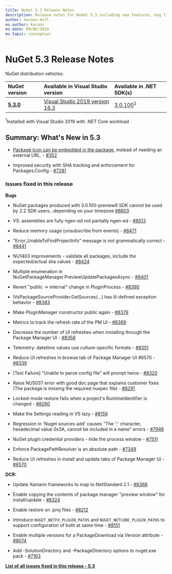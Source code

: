 ```yaml
---
title: NuGet 5.3 Release Notes
description: Release notes for NuGet 5.3 including new features, bug fixes, and DCRs.
author: karann-msft
ms.author: karann
ms.date: 09/06/2019
ms.topic: conceptual
---
```


# NuGet 5.3 Release Notes

NuGet distribution vehicles:

| NuGet version | Available in Visual Studio version| Available in .NET SDK(s)|
|:---|:---|:---|
| [**5.3.0**](https://nuget.org/downloads) | [Visual Studio 2019 version 16.3](https://visualstudio.microsoft.com/downloads/) | [3.0.100](https://dotnet.microsoft.com/download/dotnet-core/3.0)<sup>1</sup> |

<sup>1</sup>Installed with Visual Studio 2019 with .NET Core workload

## Summary: What's New in 5.3

* [Package Icon can be embedded in the package](../reference/msbuild-targets.md#packing-an-icon-image-file), instead of needing an external URL. - [#352](https://github.com/NuGet/Home/issues/352)

* Improved security with SHA tracking and enforcement for Packages.Config - [#7281](https://github.com/NuGet/Home/issues/7281)

### Issues fixed in this release

**Bugs**

* NuGet packages produced with 3.0.100-preview9 SDK cannot be used by 2.2 SDK users...depending on your timezone [#8603](https://github.com/NuGet/Home/issues/8603)

* VS: assemblies are fully ngen-ed not partially ngen-ed - [#8513](https://github.com/NuGet/Home/issues/8513)

* Reduce memory usage (unsubscribe from events) - [#8471](https://github.com/NuGet/Home/issues/8471)

* "Error_UnableToFindProjectInfo" message is not grammatically correct - [#8441](https://github.com/NuGet/Home/issues/8441)

* NU1403 improvements - validate all packages, include the expected/actual sha values - [#8424](https://github.com/NuGet/Home/issues/8424)

* Multiple enumeration in NuGetPackageManager.PreviewUpdatePackagesAsync - [#8401](https://github.com/NuGet/Home/issues/8401)

* Revert "public -> internal" change in PluginProcess - [#8390](https://github.com/NuGet/Home/issues/8390)

* IVsPackageSourceProvider.GetSources(…) has ill-defined exception behavior - [#8383](https://github.com/NuGet/Home/issues/8383)

* Make PluginManager constructor public again - [#8379](https://github.com/NuGet/Home/issues/8379)

* Metrics to track the refresh rate of the PM UI - [#8369](https://github.com/NuGet/Home/issues/8369)

* Decrease the number of UI refreshes when installing through the Package Manager UI - [#8358](https://github.com/NuGet/Home/issues/8358)

* Telemetry:  datetime values use culture-specific formats - [#8351](https://github.com/NuGet/Home/issues/8351)

* Reduce UI refreshes in browse tab of Package Manager UI #6570 - [#8339](https://github.com/NuGet/Home/issues/8339)

* [Test Failure] “Unable to parse config file” will prompt twice - [#8320](https://github.com/NuGet/Home/issues/8320)

* Raise NU5037 error with good doc page that explains customer fixes (The package is missing the required nuspec file) - [#8291](https://github.com/NuGet/Home/issues/8291)

* Locked-mode restore fails when a project's RuntimeIdentifier is changed - [#8260](https://github.com/NuGet/Home/issues/8260)

* Make the Settings reading in VS lazy - [#8156](https://github.com/NuGet/Home/issues/8156)

* Regression in 'Nuget sources add' causes "The ':' character, hexadecimal value 0x3A, cannot be included in a name" errors - [#7948](https://github.com/NuGet/Home/issues/7948)

* NuGet plugin credential providers - hide the process window - [#7511](https://github.com/NuGet/Home/issues/7511)

* Enforce PackagePathResolver is an absolute path - [#7349](https://github.com/NuGet/Home/issues/7349)

* Reduce UI refreshes in install and update tabs of Package Manager UI - [#6570](https://github.com/NuGet/Home/issues/6570)

**DCR:**

* Update Xamarin frameworks to map to NetStandard 2.1 - [#8368](https://github.com/NuGet/Home/issues/8368)

* Enable copying the contents of package manager "preview window" for install/update - [#8324](https://github.com/NuGet/Home/issues/8324)

* Enable restore on .proj files - [#8212](https://github.com/NuGet/Home/issues/8212)

* Introduce `NUGET_NETFX_PLUGIN_PATHS` and `NUGET_NETCORE_PLUGIN_PATHS` to support configuration of both at same time - [#8151](https://github.com/NuGet/Home/issues/8151)

* Enable multiple versions for a PackageDownload via Version attribute - [#8074](https://github.com/NuGet/Home/issues/8074)

* Add -SolutionDirectory and -PackageDirectory options to nuget.exe pack - [#7163](https://github.com/NuGet/Home/issues/7163)

**[List of all issues fixed in this release - 5.3](https://github.com/nuget/home/issues?q=is%3Aissue+is%3Aclosed+milestone%3A%225.3")**
